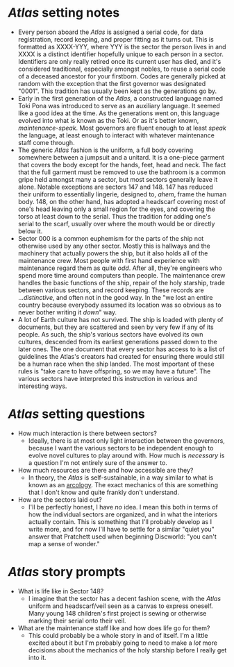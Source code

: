# _Atlas_ setting notes

- Every person aboard the _Atlas_ is assigned a serial code, for data
  registration, record keeping, and proper fitting as it turns out. This is
  formatted as XXXX-YYY, where YYY is the sector the person lives in and XXXX
  is a distinct identifier hopefully unique to each person in a sector.
  Identifiers are only really retired once its current user has died, and it's
  considered traditional, especially amongst nobles, to reuse a serial code of
  a deceased ancestor for your firstborn. Codes are generally picked at random
  with the exception that the first governor was designated "0001". This
  tradition has usually been kept as the generations go by.
- Early in the first generation of the _Atlas_, a constructed language named
  Toki Pona was introduced to serve as an auxiliary language. It seemed like a
  good idea at the time. As the generations went on, this language evolved into
  what is known as the Toki. Or as it's better known, _maintenance-speak_. Most
  governors are fluent enough to at least _speak_ the language, at least enough
  to interact with whatever maintenance staff come through.
- The generic _Atlas_ fashion is the uniform, a full body covering somewhere
  between a jumpsuit and a unitard. It is a one-piece garment that covers the
  body except for the hands, feet, head and neck. The fact that the full
  garment must be removed to use the bathroom is a common gripe held amongst
  many a sector, but most sectors generally leave it alone. Notable exceptions
  are sectors 147 and 148. 147 has reduced their uniform to essentially
  lingerie, designed to, _ahem_, frame the human body. 148, on the other hand,
  has adopted a headscarf covering most of one's head leaving only a small
  region for the eyes, and covering the torso at least down to the serial. Thus
  the tradition for adding one's serial to the scarf, usually over where the
  mouth would be or directly below it.
- Sector 000 is a common euphemism for the parts of the ship not otherwise used
  by any other sector. Mostly this is hallways and the machinery that actually
  powers the ship, but it also holds all of the maintenance crew. Most people
  with first hand experience with maintenance regard them as quite _odd_. After
  all, they're engineers who spend more time around computers than people. The
  maintenance crew handles the basic functions of the ship, repair of the holy
  starship, trade between various sectors, and record keeping. These records
  are ..._distinctive_, and often not in the good way. In the "we lost an
  entire country because everybody assumed its location was so obvious as to
  never bother writing it _down_" way.
- A lot of Earth culture has not survived. The ship is loaded with plenty of
  documents, but they are scattered and seen by very few if any of its people.
  As such, the ship's various sectors have evolved its own cultures, descended
  from its earliest generations passed down to the later ones. The one document
  that every sector has access to is a list of guidelines the Atlas's creators
  had created for ensuring there would still be a human race when the ship
  landed. The most important of these rules is "take care to have offspring, so
  we may have a future". The various sectors have interpreted this instruction
  in various and interesting ways.

# _Atlas_ setting questions

- How much interaction is there between sectors?
    * Ideally, there is at most only light interaction between the governors,
      because I want the various sectors to be independent enough to evolve
      novel cultures to play around with. How much is _necessary_ is a question
      I'm not entirely sure of the answer to.
- How much resources are there and how accessible are they?
    * In theory, the _Atlas_ is self-sustainable, in a way similar to what is
      known as an [arcology](https://en.wikipedia.org/wiki/Arcology). The exact
      mechanics of this are something that I don't know and quite frankly don't
      understand.
- How are the sectors laid out?
    * I'll be perfectly honest, I have _no_ idea. I mean this both in terms of
      how the individual sectors are organized, and in what the interiors
      actually contain. This is something that I'll probably develop as I write
      more, and for now I'll have to settle for a similar "quiet you" answer
      that Pratchett used when beginning Discworld: "you can't map a sense of
      wonder."

# _Atlas_ story prompts

- What is life like in Sector 148?
    * I imagine that the sector has a decent fashion scene, with the _Atlas_
      uniform and headscarf/veil seen as a canvas to express oneself. Many
      young 148 children's first project is sewing or otherwise marking their
      serial onto their veil.
- What are the maintenance staff like and how does life go for them?
    * This could probably be a whole story in and of itself. I'm a little
      excited about it but I'm probably going to need to make a _lot_ more
      decisions about the mechanics of the holy starship before I really get
      into it.
